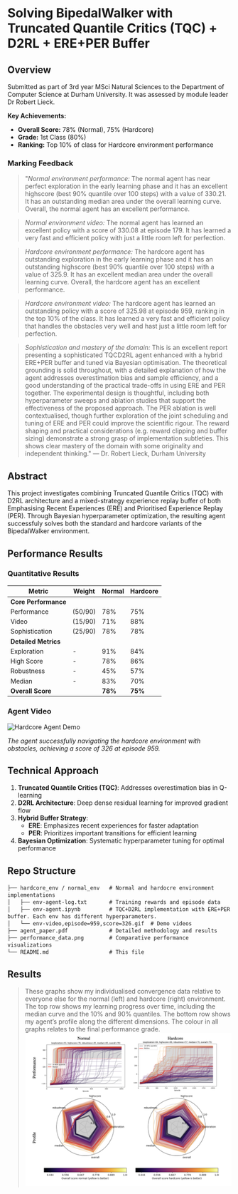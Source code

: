 # Solving BipedalWalker with Truncated Quantile Critics (TQC) + D2RL + ERE+PER Buffer

## Overview
Submitted as part of 3rd year MSci Natural Sciences to the Department of Computer Science at Durham University. It was assessed by module leader Dr Robert Lieck.

**Key Achievements:**
- **Overall Score:** 78% (Normal), 75% (Hardcore)
- **Grade:** 1st Class (80%)
- **Ranking:** Top 10% of class for Hardcore environment performance

### Marking Feedback
> "*Normal environment performance:* The normal agent has near perfect exploration in the early learning phase and it has an excellent highscore (best 90% quantile over 100 steps) with a value of 330.21. It has an outstanding median area under the overall learning curve. Overall, the normal agent has an excellent performance.

> *Normal environment video:* The normal agent has learned an excellent policy with a score of 330.08 at episode 179. It has learned a very fast and efficient policy with just a little room left for perfection.

> *Hardcore environment performance:* The hardcore agent has outstanding exploration in the early learning phase and it has an outstanding highscore (best 90% quantile over 100 steps) with a value of 325.9. It has an excellent median area under the overall learning curve. Overall, the hardcore agent has an excellent performance.

> *Hardcore environment video:* The hardcore agent has learned an outstanding policy with a score of 325.98 at episode 959, ranking in the top 10% of the class. It has learned a very fast and efficient policy that handles the obstacles very well and hast just a little room left for perfection.

> *Sophistication and mastery of the domain:* This is an excellent report presenting a sophisticated TQCD2RL agent enhanced with a hybrid ERE+PER buffer and tuned via Bayesian optimisation. The theoretical grounding is solid throughout, with a detailed explanation of how the agent addresses overestimation bias and sample efficiency, and a good understanding of the practical trade-offs in using ERE and PER together. The experimental design is thoughtful, including both hyperparameter sweeps and ablation studies that support the effectiveness of the proposed approach. The PER ablation is well contextualised, though further exploration of the joint scheduling and tuning of ERE and PER could improve the scientific rigour. The reward shaping and practical considerations (e.g. reward clipping and buffer sizing) demonstrate a strong grasp of implementation subtleties. This shows clear mastery of the domain with some originality and independent thinking."
— Dr. Robert Lieck, Durham University

## Abstract
This project investigates combining Truncated Quantile Critics (TQC) with D2RL architecture and a mixed-strategy experience replay buffer of both Emphasising Recent Experiences (ERE) and Prioritised Experience Replay (PER). Through Bayesian hyperparameter optimization, the resulting agent successfuly solves both the standard and hardcore variants of the BipedalWalker environment.

## Performance Results

### Quantitative Results

| Metric | Weight | Normal | Hardcore |
|--------|--------|--------|----------|
| **Core Performance** |
| Performance | (50/90) | 78% | 75%
| Video | (15/90) | 71% | 88%
| Sophistication | (25/90) | 78% | 78%
| **Detailed Metrics** |
| Exploration | - | 91% | 84%
| High Score | - | 78% | 86%
| Robustness | - | 45% | 57%
| Median | - | 83% | 70%
| **Overall Score** | | **78%** | **75%**

### Agent Video
![Hardcore Agent Demo](https://github.com/Theosdoor/Bipedal-Walker-with-TQC-and-ERE-PER/blob/main/hardcore_env/hardcore-video,episode=959,score=326.gif)

*The agent successfully navigating the hardcore environment with obstacles, achieving a score of 326 at episode 959.*

## Technical Approach

1. **Truncated Quantile Critics (TQC)**: Addresses overestimation bias in Q-learning
2. **D2RL Architecture**: Deep dense residual learning for improved gradient flow
3. **Hybrid Buffer Strategy**: 
   - **ERE**: Emphasizes recent experiences for faster adaptation
   - **PER**: Prioritizes important transitions for efficient learning
4. **Bayesian Optimization**: Systematic hyperparameter tuning for optimal performance

## Repo Structure

```
├── hardcore_env / normal_env   # Normal and hardocre environment implementations
│   ├── env-agent-log.txt       # Training rewards and episode data
│   ├── env-agent.ipynb         # TQC+D2RL implementation with ERE+PER buffer. Each env has different hyperparameters.
│   └── env-video,episode=959,score=326.gif  # Demo videos
├── agent_paper.pdf             # Detailed methodology and results
├── performance_data.png        # Comparative performance visualizations
└── README.md                   # This file
```

## Results
> These graphs show my individualised convergence data relative to everyone else for the normal (left) and hardcore (right) environment. The top row shows my learning progress over time, including the median curve and the 10% and 90% quantiles. The bottom row shows my agent’s profile along the different dimensions. The colour in all graphs relates to the final performance grade.
  > ![Performance Graphs](performance_data.png?raw=true "Performance Graphs")

